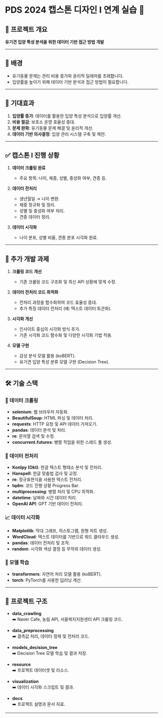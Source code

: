 # **PDS 2024 캡스톤 디자인 I 연계 실습** 🚀

## 📖 **프로젝트 개요**
**유기견 입양 특성 분석을 위한 데이터 기반 접근 방법 개발**

---

## 🐾 배경
- 유기동물 문제는 관리 비용 증가와 윤리적 딜레마를 초래합니다.  
- 입양률을 높이기 위해 데이터 기반 분석과 접근 방법이 필요합니다.

---

## 🌟 기대효과
1. **입양률 증가**: 데이터를 활용한 입양 특성 분석으로 입양률 개선.  
2. **비용 절감**: 보호소 운영 효율성 증대.  
3. **문제 완화**: 유기동물 문제 해결 및 윤리적 개선.  
4. **데이터 기반 의사결정**: 입양 관리 시스템 구축 및 제안.  

---

## ✅ **캡스톤 I 진행 상황**
1. **데이터 크롤링 완료**
   - 주요 항목: 나이, 체중, 성별, 중성화 여부, 견종 등.

2. **데이터 전처리**
   - 생년월일 → 나이 변환.
   - 체중 정규화 및 정리.
   - 성별 및 중성화 여부 처리.
   - 견종 데이터 정리.

3. **데이터 시각화**
   - 나이 분포, 성별 비율, 견종 분포 시각화 완료.

---

## 🔄 **추가 개발 과제**
1. **크롤링 코드 개선**
   - 기존 크롤링 코드 구조화 및 최신 API 상황에 맞게 수정.

2. **데이터 전처리 코드 최적화**
   - 전처리 과정을 함수화하여 코드 효율성 증대.
   - 추가 특징 데이터 전처리 (예: 텍스트 데이터 토큰화).

3. **시각화 개선**
   - 인사이트 중심의 시각화 방식 추가.
   - 기존 시각화 코드 함수화 및 다양한 시각화 기법 적용.

4. **모델 구현**
   - 감성 분석 모델 활용 (koBERT).
   - 유기견 입양 특성 분류 모델 구현 (Decision Tree).

---

## 🛠 **기술 스택**

### 🚀 데이터 크롤링
- **selenium**: 웹 브라우저 자동화.
- **BeautifulSoup**: HTML 파싱 및 데이터 처리.
- **requests**: HTTP 요청 및 API 데이터 가져오기.
- **pandas**: 데이터 분석 및 처리.
- **re**: 문자열 검색 및 수정.
- **concurrent.futures**: 병렬 작업을 위한 스레드 풀 생성.

### 🔧 데이터 전처리
- **Konlpy (Okt)**: 한글 텍스트 형태소 분석 및 전처리.
- **Hanspell**: 한글 맞춤법 검사 및 교정.
- **re**: 정규표현식을 사용한 텍스트 전처리.
- **tqdm**: 코드 진행 상황 Progress Bar.
- **multiprocessing**: 병렬 처리 및 CPU 최적화.
- **datetime**: 날짜와 시간 데이터 처리.
- **OpenAI API**: GPT 기반 데이터 전처리.

### 📈 데이터 시각화
- **Matplotlib**: 막대 그래프, 히스토그램, 원형 차트 생성.
- **WordCloud**: 텍스트 데이터를 기반으로 워드 클라우드 생성.
- **pandas**: 데이터 전처리 및 조작.
- **random**: 시각화 색상 결정 등 무작위 데이터 생성.

### 🧠 모델 학습 
- **transformers**: 자연어 처리 모델 활용 (koBERT).
- **torch**: PyTorch를 사용한 딥러닝 계산.

---

## 📂 **프로젝트 구조**
- **data_crawling**  
  ➡️ Naver Cafe, 농림 API, 서울복지지원센터 API 크롤링 코드.

- **data_preprocessing**  
  ➡️ 결측값 처리, 데이터 정제 및 전처리 코드.

- **models_decision_tree**  
  ➡️ Decision Tree 모델 학습 및 결과 저장.

- **resource**  
  ➡️ 프로젝트 데이터셋 및 리소스.

- **visualization**  
  ➡️ 데이터 시각화 스크립트 및 결과.

- **docs**  
  ➡️ 프로젝트 설명과 문서 자료.

---


